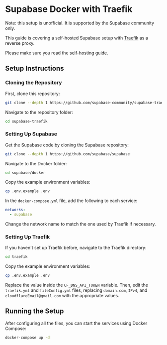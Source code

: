 # Supabase Docker with Traefik

Note: this setup is unofficial. It is supported by the Supabase community only.

This guide is covering a self-hosted Supabase setup with [Traefik](https://github.com/traefik/traefik) as a reverse proxy.

Please make sure you read the [self-hosting guide](https://supabase.io/docs/guides/self-hosting#running-supabase).

## Setup Instructions

### Cloning the Repository

First, clone this repository:

```bash
git clone --depth 1 https://github.com/supabase-community/supabase-traefik
```

Navigate to the repository folder:
```bash
cd supabase-traefik
```

### Setting Up Supabase

Get the Supabase code by cloning the Supabase repository:

```bash
git clone --depth 1 https://github.com/supabase/supabase
```

Navigate to the Docker folder:

```bash
cd supabase/docker
```

Copy the example environment variables:

```bash
cp .env.example .env
```

In the `docker-compose.yml` file, add the following to each service:

```yaml
networks:
  - supabase
```

Change the network name to match the one used by Traefik if necessary.

### Setting Up Traefik

If you haven't set up Traefik before, navigate to the Traefik directory:

```bash
cd traefik
```

Copy the example environment variables:

```bash
cp .env.example .env
```

Replace the value inside the `CF_DNS_API_TOKEN` variable. Then, edit the `traefik.yml` and `fileConfig.yml` files, replacing `domain.com`, `IPv4`, and `cloudflareEmail@gmail.com` with the appropriate values.

## Running the Setup

After configuring all the files, you can start the services using Docker Compose:

```bash
docker-compose up -d
```